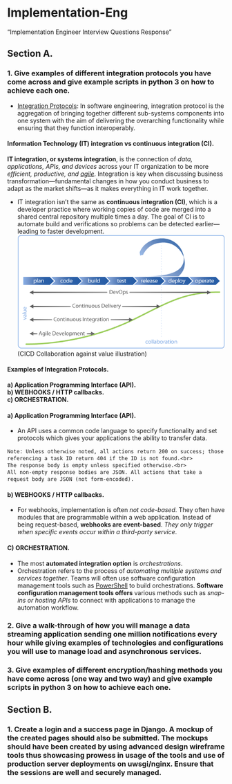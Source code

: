 # Implementation-Eng
“Implementation Engineer Interview Questions Response”

## Section A.
### 1. Give examples of different integration protocols you have come across and give example scripts in python 3 on how to achieve each one.
* [Integration Protocols](https://en.wikipedia.org/wiki/System_integration): In software engineering, integration protocol is the aggregation of bringing together different sub-systems components into one system with the aim of delivering the overarching functionality while ensuring that they function interoperably.
#### Information Technology (IT) integration vs continuous integration (CI).
**IT integration, or systems integration**, is the connection of *data, applications, APIs, and devices* across your IT organization to be more *efficient, productive, and [agile](https://www.atlassian.com/agile/scrum)*. Integration is key when discussing business transformation—fundamental changes in how you conduct business to adapt as the market shifts—as it makes everything in IT work together.
* IT integration isn’t the same as **continuous integration (CI)**, which is a developer practice where working copies of code are merged into a shared central repository multiple times a day. The goal of CI is to automate build and verifications so problems can be detected earlier—leading to faster development.<br>
![cicd](https://github.com/RocqJones/Implementation-Eng/blob/main/imgs/continuous-integration-vs-delivery.png)<br>
  (CICD Collaboration against value illustration)

#### Examples of Integration Protocols.
**a) Application Programming Interface (API).**<br>
**b) WEBHOOKS / HTTP callbacks.**<br>
**c) ORCHESTRATION.**<br>

#### a) Application Programming Interface (API).
* An API uses a common code language to specify functionality and set protocols which gives your applications the ability to transfer data.

```
Note: Unless otherwise noted, all actions return 200 on success; those referencing a task ID return 404 if the ID is not found.<br>
The response body is empty unless specified otherwise.<br> 
All non-empty response bodies are JSON. All actions that take a request body are JSON (not form-encoded).
```

#### b) WEBHOOKS / HTTP callbacks.
* For webhooks, implementation is often *not code-based*. They often have modules that are programmable within a web application. Instead of being request-based, **webhooks are event-based**. *They only trigger when specific events occur within a third-party service*.

#### C) ORCHESTRATION.
* The most **automated integration option** is *orchestrations*. 
* Orchestration refers to the process of *automating multiple systems and services together*. Teams will often use software configuration management tools such as [PowerShell](https://docs.microsoft.com/en-us/powershell/scripting/overview?view=powershell-7.1) to build orchestrations. **Software configuration management tools offers** various methods such as *snap-ins or hosting APIs* to connect with applications to manage the automation workflow.

### 2. Give a walk-through of how you will manage a data streaming application sending one million notifications every hour while giving examples of technologies and  configurations you will use to manage load and asynchronous services.

### 3. Give examples of different encryption/hashing methods you have come across (one way and two way) and give example scripts in python 3 on how to achieve each one.

## Section B.
### 1. Create a login and a success page in Django. A mockup of the created pages should also be submitted. The mockups should have been created by using advanced design wireframe tools thus showcasing prowess in usage of the tools and use of production server deployments on uwsgi/nginx. Ensure that the sessions are well and securely managed.
